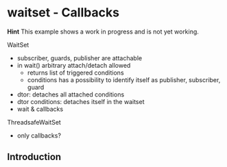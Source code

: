 # waitset - Callbacks

**Hint** This example shows a work in progress and is not yet working.

 WaitSet
  - subscriber, guards, publisher are attachable
  - in wait() arbitrary attach/detach allowed
      - returns list of triggered conditions
      - conditions has a possibility to identify itself as publisher,
      subscriber, guard
  - dtor: detaches all attached conditions
  - dtor conditions: detaches itself in the waitset
  - wait & callbacks

 ThreadsafeWaitSet
  - only callbacks?

## Introduction

